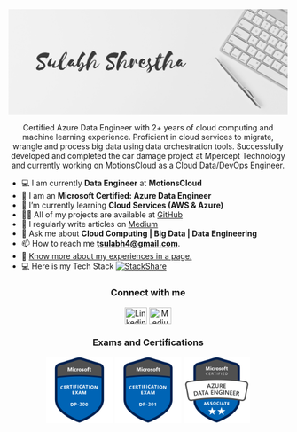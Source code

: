 <!--<h3 align="center">Hi 👋, I'm Sulabh Shrestha</h3>-->
<img align="center" alt="Photo" src="./cover-photo.png" />
<p align="center">Certified Azure Data Engineer with 2+ years of cloud computing and machine learning experience. Proficient in cloud services to migrate, wrangle and process big data using data orchestration tools. Successfully developed and completed the car damage project at Mpercept Technology and currently working on MotionsCloud as a Cloud Data/DevOps Engineer.</p>

- :computer: I am currently **Data Engineer** at **MotionsCloud**
- :newspaper: I am an **Microsoft Certified: Azure Data Engineer**
- 🌱 I’m currently learning **Cloud Services (AWS & Azure)**
- 👨‍💻 All of my projects are available at [GitHub](https://github.com/codexponent)
- 📝 I regularly write articles on [Medium](https://sulabh4.medium.com/)
- 💬 Ask me about **Cloud Computing | Big Data | Data Engineering**
- 📫 How to reach me **tsulabh4@gmail.com**.
- 📄 [Know more about my experiences in a page.](https://sulabhshrestha.com/)
- 💻 Here is my Tech Stack [![StackShare](http://img.shields.io/badge/tech-stack-0690fa.svg?style=flat)](https://stackshare.io/tsulabh4/codexponentstack)

<h3 align="center">Connect with me</h3>
<p align="center">
<a href="https://linkedin.com/in/sulabhshrestha" target="blank"><img align="center" src="https://cdn.jsdelivr.net/npm/simple-icons@3.0.1/icons/linkedin.svg" title="Linkedin" height="30" width="40" /></a>
<a href="https://sulabh4.medium.com" target="blank"><img align="center" src="https://cdn.jsdelivr.net/npm/simple-icons@3.0.1/icons/medium.svg" title="Medium" height="30" width="40" /></a>
</p>

<h3 align="center">Exams and Certifications</h3>
<p align="center">
<a href="https://www.youracclaim.com/badges/1211ad7a-4978-4587-920b-f1a062d97985/public_url" target="blank"><img align="center" src="dp-200-implementing-an-azure-data-solution.1.png" title="DP-200" height="120" width="120" /></a>
<a href="https://www.youracclaim.com/badges/6d0c56a9-d132-4159-8973-fc9d5b134bfc/public_url" target="blank"><img align="center" src="dp-201-designing-an-azure-data-solution.1.png" title="DP-201" height="120" width="120" /></a>
<a href="https://www.youracclaim.com/badges/e897cdb0-5265-4d76-adf5-9de0d6833483/public_url" target="blank"><img align="center" src="microsoft-certified-azure-data-engineer-associate.png" title="Azure Data Engineer" height="120" width="120" /></a>
</p>

<!-- <h3 align="center">Languages and Tools</h3>
<p align="center"></p> -->
<!-- <a target="blank"><img align="center" src="00042-icon-service-Stream-Analytics-Jobs.svg" title="Stream Analytics" height="60" width="60" /></a>
<a target="blank"><img align="center" src="00606-icon-service-Azure-Synapse-Analytics.svg" title="Synapse Analytics" height="60" width="60" /></a>
<a target="blank"><img align="center" src="10086-icon-service-Storage-Accounts.svg" title="Storage Accounts" height="60" width="60" /></a>
<a target="blank"><img align="center" src="10121-icon-service-Azure-Cosmos-DB.svg" title="Cosmos DB" height="60" width="60" /></a>
<a target="blank"><img align="center" src="10126-icon-service-Data-Factory.svg" title="Data Factory" height="60" width="60" /></a>
<a target="blank"><img align="center" src="10132-icon-service-SQL-Server.svg" title="Azure SQL Server" height="60" width="60" /></a>
<a target="blank"><img align="center" src="10221-icon-service-Azure-Active-Directory.svg" title="Azure Active Directory" height="60" width="60" /></a>
<a target="blank"><img align="center" src="ADB.png" title="Azure Databricks" height="60" width="60" /></a> -->
<!-- </p> -->
